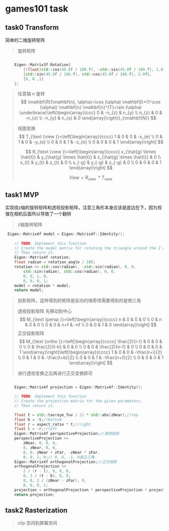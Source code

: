 # games101 task

## task0 Transform

简单的二维旋转矩阵

>  旋转矩阵
> 

```cpp

    Eigen::Matrix3f Rotation{
        {(float)std::cos(45.0f / 180.f), -std::sin(45.0f / 180.f), 1.0f},
        {std::sin(45.0f / 180.f), std::cos(45.0f / 180.f), 2.0f},
        {0, 0 ,1}
    };
```
> 任意轴 n 旋转 
> $$
> \mathbf{R}(\mathbf{n}, \alpha)=\cos (\alpha) \mathbf{I}+(1-\cos (\alpha)) \mathbf{n} \mathbf{n}^{T}+\sin (\alpha) \underbrace{\left(\begin{array}{ccc}
> 0 & -n_{z} & n_{y} \\
> n_{z} & 0 & -n_{x} \\
> -n_{y} & n_{x} & 0
> \end{array}\right)}_{\mathbf{N}}
> $$
>  


> 
>
> 视图变换
> $$
> T_{\text {view }}=\left[\begin{array}{cccc}
> 1 & 0 & 0 & -x_{e} \\
> 0 & 1 & 0 & -y_{e} \\
> 0 & 0 & 1 & -z_{e} \\
> 0 & 0 & 0 & 1
> \end{array}\right]
> $$
>
> $$
> R_{\text {view }}=\left[\begin{array}{cccc}
> x_{\hat{g} \times \hat{t}} & y_{\hat{g} \times \hat{t}} & z_{\hat{g} \times \hat{t}} & 0 \\
> x_{t} & y_{t} & z_{t} & 0 \\
> x_{-g} & y_{-g} & z_{-g} & 0 \\
> 0 & 0 & 0 & 1
> \end{array}\right]
> $$
>
> $$
> View = R_{\text {view }} * T_{\text {view }}
> $$
>
> 

## task1 MVP

实现绕z轴的旋转矩阵和透视投影矩阵，注意三角形本身应该是底边在下，因为视锥在相机后面所以导致了一个翻转

> z轴旋转矩阵

```cpp
 Eigen::Matrix4f model = Eigen::Matrix4f::Identity();
    
    // TODO: Implement this function
    // Create the model matrix for rotating the triangle around the Z axis.
    // Then return it.
    Eigen::Matrix4f rotation;
    float radian = rotation_angle / 180;
    rotation << std::cos(radian), -std::sin(radian), 0, 0,
        std::sin(radian), std::cos(radian), 0, 0,
        0, 0, 1, 0, 
        0, 0, 0, 1;
    model = rotation * model;
    return model;
```

> 投影矩阵，这样得到的矩阵是反向的很奇怪需要得到的是倒三角
>
> 透视投影矩阵 先移动到中心
> $$
> M_{\text {persp }}=\left[\begin{array}{cccc}
> n & 0 & 0 & 0 \\
> 0 & n & 0 & 0 \\
> 0 & 0 & n+f & -nf \\
> 0 & 0 & 1 & 0
> \end{array}\right]
> $$
> 正交投影矩阵
> $$
> M_{\text {ortho }}=\left[\begin{array}{cccc}
> \frac{2}{r-l} & 0 & 0 & 0 \\
> 0 & \frac{2}{t-b} & 0 & 0 \\
> 0 & 0 & \frac{2}{n-f} & 0 \\
> 0 & 0 & 0 & 1
> \end{array}\right]\left[\begin{array}{cccc}
> 1 & 0 & 0 & -\frac{r+l}{2} \\
> 0 & 1 & 0 & -\frac{t+b}{2} \\
> 0 & 0 & 1 & -\frac{n+f}{2} \\
> 0 & 0 & 0 & 1
> \end{array}\right]
> $$
> 
> 进行透视变换之后再进行正交变换即可

```cpp

    Eigen::Matrix4f projection = Eigen::Matrix4f::Identity();

    // TODO: Implement this function
    // Create the projection matrix for the given parameters.
    // Then return it.

    float t = std::tan(eye_fov / 2) * std::abs(zNear);//top
    float b = -t;//bottom
    float r = aspect_ratio * t;//right
    float l = -r;//left
    Eigen::Matrix4f perspectiveProjection;//透视投影
    perspectiveProjection <<
        zNear, 0, 0, 0,
        0, zNear, 0, 0,
        0, 0, zNear + zFar, -zNear * zFar,
        0, 0, 1, 0;// 0, 0, -1, 0是正三角 
    Eigen::Matrix4f orthogonalProjection;//正交投影
    orthogonalProjection <<
        2 / (r - l), 0, 0, 0,
        0, 2 / (t - b), 0, 0,
        0, 0, 2 / (zNear - zFar), 0,
        0, 0, 0, 1;
    projection = orthogonalProjection * perspectiveProjection * projection;
    return projection;
```

## task2 Rasterization

> clip 空间到屏幕空间

